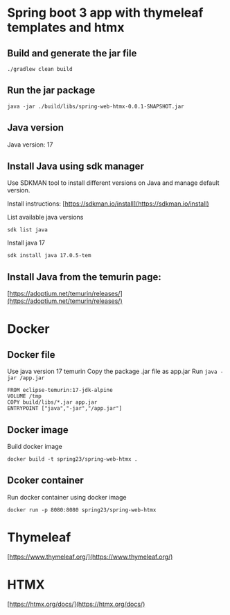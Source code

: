# Spring boot 3 app with thymeleaf templates and htmx

## Build and generate the jar file

```
./gradlew clean build
```

## Run the jar package

```
java -jar ./build/libs/spring-web-htmx-0.0.1-SNAPSHOT.jar
```

## Java version
Java version: 17

## Install Java using sdk manager 

Use SDKMAN tool to install different versions on Java and manage default version.

Install instructions: [https://sdkman.io/install](https://sdkman.io/install)

List available java versions
```
sdk list java
``` 

Install java 17

```
sdk install java 17.0.5-tem
```

## Install Java from the temurin page:
[https://adoptium.net/temurin/releases/](https://adoptium.net/temurin/releases/) 


# Docker

## Docker file
Use java version 17 temurin
Copy the package .jar file as app.jar
Run `java -jar /app.jar`

```
FROM eclipse-temurin:17-jdk-alpine
VOLUME /tmp
COPY build/libs/*.jar app.jar
ENTRYPOINT ["java","-jar","/app.jar"]
```

## Docker image
Build docker image
```
docker build -t spring23/spring-web-htmx .
```

## Dcoker container
Run docker container using docker image
```
docker run -p 8080:8080 spring23/spring-web-htmx
```


# Thymeleaf
[https://www.thymeleaf.org/](https://www.thymeleaf.org/)

# HTMX
[https://htmx.org/docs/](https://htmx.org/docs/)
